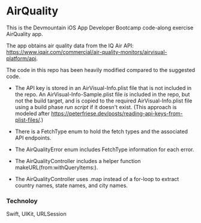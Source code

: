 # AirQuality

This is the Devmountain iOS App Developer Bootcamp code-along exercise AirQuality app.

The app obtains air quality data from the IQ Air API: https://www.iqair.com/commercial/air-quality-monitors/airvisual-platform/api.

The code in this repo has been heavily modified compared to the suggested code.

- The API key is stored in an AirVisual-Info.plist file that is not included in the repo. An AirVisual-Info-Sample.plist file _is_ included in the repo, but not the build target, and is copied to the required AirVisual-Info.plist file using a build phase _run script_ if it doesn't exist. (This approach is modeled after https://peterfriese.dev/posts/reading-api-keys-from-plist-files/.)

- There is a FetchType enum to hold the fetch types and the associated API endpoints.

- The AirQualityError enum includes FetchType information for each error.

- The AirQualityController includes a helper function makeURL(from:withQueryItems:).

- The AirQualityController uses .map instead of a for-loop to extract country names, state names, and city names.


### Technoloy

Swift, UIKit, URLSession
